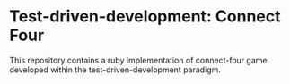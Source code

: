 # Test-driven-development: Connect Four

This repository contains a ruby implementation of connect-four game developed within the test-driven-development paradigm.
